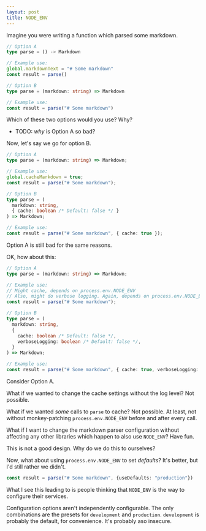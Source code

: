 ```yaml
---
layout: post
title: NODE_ENV
---
```


Imagine you were writing a function which parsed some markdown.

```typescript
// Option A
type parse = () -> Markdown

// Example use:
global.markdownText = "# Some markdown"
const result = parse()

// Option B
type parse = (markdown: string) => Markdown

// Example use:
const result = parse("# Some markdown")
```

Which of these two options would you use? Why?

- TODO: _why_ is Option A so bad?

Now, let's say we go for option B.

```typescript
// Option A
type parse = (markdown: string) => Markdown;

// Example use:
global.cacheMarkdown = true;
const result = parse("# Some markdown");

// Option B
type parse = (
  markdown: string,
  { cache: boolean /* Default: false */ }
) => Markdown;

// Example use:
const result = parse("# Some markdown", { cache: true });
```

Option A is still bad for the same reasons.

OK, how about this:

```typescript
// Option A
type parse = (markdown: string) => Markdown;

// Example use:
// Might cache, depends on process.env.NODE_ENV
// Also, might do verbose logging. Again, depends on process.env.NODE_ENV
const result = parse("# Some markdown");

// Option B
type parse = (
  markdown: string,
  {
    cache: boolean /* Default: false */,
    verboseLogging: boolean /* Default: false */,
  }
) => Markdown;

// Example use:
const result = parse("# Some markdown", { cache: true, verboseLogging: true });
```

Consider Option A.

What if we wanted to change the cache settings without the log level? Not possible.

What if we wanted _some_ calls to `parse` to cache? Not possible. At least, not without monkey-patching `process.env.NODE_ENV` before and after every call.

What if I want to change the markdown parser configuration without affecting any other libraries which happen to also use `NODE_ENV`? Have fun.

This is not a good design. Why do we do this to ourselves?

Now, what about using `process.env.NODE_ENV` to set _defaults_? It's better, but I'd still rather we didn't.

```typescript
const result = parse("# Some markdown", {useDefaults: "production"})
```

What I see this leading to is people thinking that `NODE_ENV` is the way to configure their services.

Configuration options aren't independently configurable. The only combinations are the presets for `development` and `production`. `development` is probably the default, for convenience. It's probably aso insecure.

